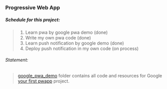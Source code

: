 ### Progressive Web App

##### Schedule for this project:

>   1. Learn pwa by google pwa demo (done)
>   2. Write my own pwa code (done)
>   3. Learn push notification by google demo (done)
>   4. Deploy push notification in my own code (on process)

###### Statement:

>   [google_pwa_demo](https://github.com/googlecodelabs/your-first-pwapp/archive/master.zip) folder  contains all code and resources for Google [your first pwapp](https://developers.google.com/web/fundamentals/codelabs/your-first-pwapp/) project.



